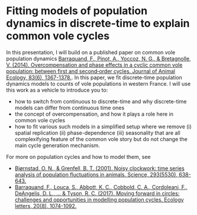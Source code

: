 # Fitting models of population dynamics in discrete-time to explain common vole cycles

In this presentation, I will build on a published paper on common vole population dynamics [Barraquand, F., Pinot, A., Yoccoz, N. G., & Bretagnolle, V. (2014). Overcompensation and phase effects in a cyclic common vole population: between first and second‐order cycles. Journal of Animal Ecology, 83(6), 1367-1378.](https://besjournals.onlinelibrary.wiley.com/doi/full/10.1111/1365-2656.12257). In this paper, we fit discrete-time population dynamics models to counts of vole populations in western France. I will use this work as a vehicle to introduce you to:
- how to switch from continuous to discrete-time and why discrete-time models can differ from continuous time ones
- the concept of overcompensation, and how it plays a role here in common vole cycles
- how to fit various such models in a simplified setup where we remove (i) spatial replication (ii) phase-dependence (iii) seasonality that are all complexifying feature of the common vole story but do not change the main cycle generation mechanism. 

For more on population cycles and how to model them, see
- [Bjørnstad, O. N., & Grenfell, B. T. (2001). Noisy clockwork: time series analysis of population fluctuations in animals. Science, 293(5530), 638-643.](https://www.science.org/doi/full/10.1126/science.1062226)
- [Barraquand, F., Louca, S., Abbott, K. C., Cobbold, C. A., Cordoleani, F., DeAngelis, D. L., ... & Tyson, R. C. (2017). Moving forward in circles: challenges and opportunities in modelling population cycles. Ecology letters, 20(8), 1074-1092.](https://onlinelibrary.wiley.com/doi/full/10.1111/ele.12789)
